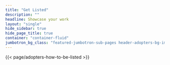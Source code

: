 ```yaml
---
title: "Get Listed"
description: ""
headline: Showcase your work
layout: "single"
hide_sidebar: true
hide_page_title: true
container: "container-fluid"
jumbotron_bg_class: "featured-jumbotron-sub-pages header-adopters-bg-img"
---
```


{{< page/adopters-how-to-be-listed >}}
